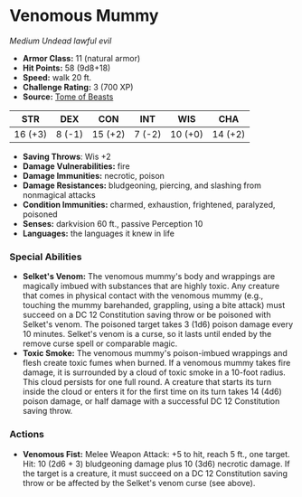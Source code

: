 # Venomous Mummy

*Medium* *Undead* *lawful evil*

- **Armor Class:** 11 (natural armor)
- **Hit Points:** 58 (9d8+18)
- **Speed:** walk 20 ft.
- **Challenge Rating:** 3 (700 XP)
- **Source:** [Tome of Beasts](https://koboldpress.com/kpstore/product/tome-of-beasts-for-5th-edition-print/)

| STR | DEX | CON | INT | WIS | CHA |
| --- | --- | --- | --- | --- | --- |
| 16 (+3) | 8 (-1) | 15 (+2) | 7 (-2) | 10 (+0) | 14 (+2) |

- **Saving Throws**: Wis +2
- **Damage Vulnerabilities:** fire
- **Damage Immunities:** necrotic, poison
- **Damage Resistances:** bludgeoning, piercing, and slashing from nonmagical attacks
- **Condition Immunities:** charmed, exhaustion, frightened, paralyzed, poisoned
- **Senses:** darkvision 60 ft., passive Perception 10
- **Languages:** the languages it knew in life
### Special Abilities
- **Selket's Venom:** The venomous mummy's body and wrappings are magically imbued with substances that are highly toxic. Any creature that comes in physical contact with the venomous mummy (e.g., touching the mummy barehanded, grappling, using a bite attack) must succeed on a DC 12 Constitution saving throw or be poisoned with Selket's venom. The poisoned target takes 3 (1d6) poison damage every 10 minutes. Selket's venom is a curse, so it lasts until ended by the remove curse spell or comparable magic.
- **Toxic Smoke:** The venomous mummy's poison-imbued wrappings and flesh create toxic fumes when burned. If a venomous mummy takes fire damage, it is surrounded by a cloud of toxic smoke in a 10-foot radius. This cloud persists for one full round. A creature that starts its turn inside the cloud or enters it for the first time on its turn takes 14 (4d6) poison damage, or half damage with a successful DC 12 Constitution saving throw.
### Actions
- **Venomous Fist:** Melee Weapon Attack: +5 to hit, reach 5 ft., one target. Hit: 10 (2d6 + 3) bludgeoning damage plus 10 (3d6) necrotic damage. If the target is a creature, it must succeed on a DC 12 Constitution saving throw or be affected by the Selket's venom curse (see above).
